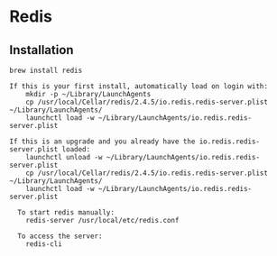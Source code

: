 # Redis #

## Installation ##

	brew install redis

	If this is your first install, automatically load on login with:
	    mkdir -p ~/Library/LaunchAgents
	    cp /usr/local/Cellar/redis/2.4.5/io.redis.redis-server.plist ~/Library/LaunchAgents/
	    launchctl load -w ~/Library/LaunchAgents/io.redis.redis-server.plist

	If this is an upgrade and you already have the io.redis.redis-server.plist loaded:
	    launchctl unload -w ~/Library/LaunchAgents/io.redis.redis-server.plist
	    cp /usr/local/Cellar/redis/2.4.5/io.redis.redis-server.plist ~/Library/LaunchAgents/
	    launchctl load -w ~/Library/LaunchAgents/io.redis.redis-server.plist

	  To start redis manually:
	    redis-server /usr/local/etc/redis.conf

	  To access the server:
	    redis-cli